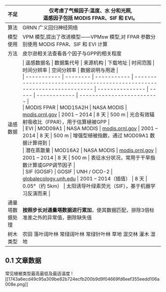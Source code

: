 
| 不足      | 仅考虑了气候因子:温度、水  分和光照,<br>遥感因子包括 MODIS FPAR、SIF 和 EVI。                                                                                                                                                                                                                                                                                                                                                                                                                                                                                                                                                                                                                                                                                                                                                                                                                                                                                                                                                                                                                                                                                                                                                                     |
| ------- | ------------------------------------------------------------------------------------------------------------------------------------------------------------------------------------------------------------------------------------------------------------------------------------------------------------------------------------------------------------------------------------------------------------------------------------------------------------------------------------------------------------------------------------------------------------------------------------------------------------------------------------------------------------------------------------------------------------------------------------------------------------------------------------------------------------------------------------------------------------------------------------------------------------------------------------------------------------------------------------------------------------------------------------------------------------------------------------------------------------------------------------------------------------------------------------------------------------------------ |
| 算法      | GRNN 广义回归神经网络                                                                                                                                                                                                                                                                                                                                                                                                                                                                                                                                                                                                                                                                                                                                                                                                                                                                                                                                                                                                                                                                                                                                                                                                            |
| 模型使用    | VPM 模型,提出了改进模型——VPMsw 模型,对 FPAR 参数分别使用  MODIS FPAR、SIF 和 EVI 计算                                                                                                                                                                                                                                                                                                                                                                                                                                                                                                                                                                                                                                                                                                                                                                                                                                                                                                                                                                                                                                                                                                                                                          |
| 方法      | 皮尔逊相关法查看各个因子与GPP的相关程度                                                                                                                                                                                                                                                                                                                                                                                                                                                                                                                                                                                                                                                                                                                                                                                                                                                                                                                                                                                                                                                                                                                                                                                                    |
| 遥感数据    | \| 遥感数据名       \| 数据集代号    \| 来源机构        \| 下载地址                                                                    \| 时间范围            \| 时间分辨率 \| 空间分辨率        \| 数据说明与用途                   \|<br>\| ----------- \| -------- \| ----------- \| ----------------------------------------------------------------------- \| --------------- \| ----- \| ------------ \| ------------------------- \|<br>\| MODIS FPAR  \| MOD15A2H \| NASA MODIS  \| [modis.ornl.gov](https://modis.ornl.gov/globalsubset/)                  \| 2001 – 2014     \| 8 天   \| 500 m        \| 光合有效辐射吸收比（FPAR），用于估算植被GPP \|<br>\| EVI         \| MOD09A1  \| NASA MODIS  \| [modis.ornl.gov](https://modis.ornl.gov/globalsubset/)                  \| 2001 – 2014     \| 8 天   \| 500 m        \| 增强型植被指数，通过 MOD09A1 数据计算得到 \|<br>\| 潜在蒸散量       \| MOD16A2  \| NASA MODIS  \| [modis.ornl.gov](https://modis.ornl.gov/globalsubset/)                  \| 2001 – 2014     \| 8 天   \| 500 m        \| 表征水分状况，常用于干旱指数计算或GPP调节因子  \|<br>\| SIF (GOSIF) \| GOSIF    \| UNH / OCO-2 \| [globalecology.unh.edu](https://globalecology.unh.edu//data/GOSIF.html) \| 2001 – 2014（插值） \| 8 天   \| 0.05°（约 5km） \| 太阳诱导叶绿素荧光（SIF），基于机器学习反演而来 \|<br> |
| 通量塔数据处理 | **按照步长对通量塔数据进行累加**，使其数据匹配，排除3倍标准差之外的异常值，删除缺失值                                                                                                                                                                                                                                                                                                                                                                                                                                                                                                                                                                                                                                                                                                                                                                                                                                                                                                                                                                                                                                                                                                                                                                            |
| 树木类型    | 农田 落叶阔叶林 常绿阔叶林 常绿针叶林 草地 混交林 灌木 湿地                                                                                                                                                                                                                                                                                                                                                                                                                                                                                                                                                                                                                                                                                                                                                                                                                                                                                                                                                                                                                                                                                                                                                                                        |
## 0.1 文章数据
常见植被类型最高最低及最适温度
![[1743a6ecd49c95a309be82b724ecfb200b9d9f04669fd6eef355eedd106a008e.png]]